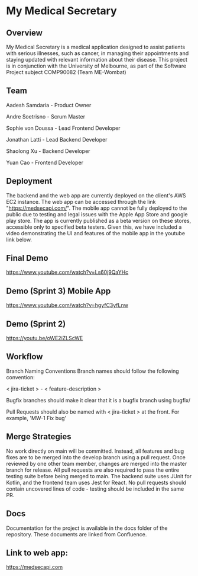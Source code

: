 # My Medical Secretary

## Overview
My Medical Secretary is a medical application designed to assist patients with serious illnesses, such as cancer, in managing their appointments and staying updated with relevant information about their disease. This project is in conjunction with the University of Melbourne, as part of the Software Project subject COMP90082 (Team ME-Wombat)

## Team
Aadesh Samdaria - Product Owner

Andre Soetrisno - Scrum Master

Sophie von Doussa - Lead Frontend Developer

Jonathan Latti - Lead Backend Developer

Shaolong Xu - Backend Developer

Yuan Cao - Frontend Developer

## Deployment 
The backend and the web app are currently deployed on the client's AWS EC2 instance. The web app can be accessed through the link "https://medsecapi.com/". The mobile app cannot be fully deployed to the public due to testing and legal issues with the Apple App Store and google play store. The app is currently published as a beta version on these stores, accessible only to specified beta testers. Given this, we have included a video demonstrating the UI and features of the mobile app in the youtube link below.

## Final Demo
https://www.youtube.com/watch?v=Ls60j9QaYHc

## Demo (Sprint 3) Mobile App
https://www.youtube.com/watch?v=hgyfC3yfLnw

## Demo (Sprint 2)
https://youtu.be/oWE2iZLScWE 


## Workflow
Branch Naming Conventions
Branch names should follow the following convention:

< jira-ticket > - < feature-description >

Bugfix branches should make it clear that it is a bugfix branch using bugfix/

Pull Requests should also be named with < jira-ticket > at the front. For example, 'MW-1 Fix bug'

## Merge Strategies
No work directly on main will be committed. Instead, all features and bug fixes are to be merged into the develop branch using a pull request. Once reviewed by one other team member, changes are merged into the master branch for release.
All pull requests are also required to pass the entire testing suite before being merged to main. The backend suite uses JUnit for Kotlin, and the frontend team uses Jest for React. No pull requests should contain uncovered lines of code - testing should be included in the same PR.

## Docs
Documentation for the project is available in the docs folder of the repository. These documents are linked from Confluence.

## Link to web app:
https://medsecapi.com
